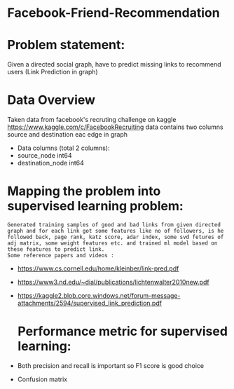 # Facebook-Friend-Recommendation
# Problem statement:

Given a directed social graph, have to predict missing links to recommend users (Link Prediction in graph)

# Data Overview

Taken data from facebook's recruting challenge on kaggle https://www.kaggle.com/c/FacebookRecruiting
data contains two columns source and destination eac edge in graph

- Data columns (total 2 columns):  
- source_node         int64  
- destination_node    int64  

# Mapping the problem into supervised learning problem:

    Generated training samples of good and bad links from given directed graph and for each link got some features like no of followers, is he followed back, page rank, katz score, adar index, some svd fetures of adj matrix, some weight features etc. and trained ml model based on these features to predict link.
    Some reference papers and videos :
- https://www.cs.cornell.edu/home/kleinber/link-pred.pdf
-  https://www3.nd.edu/~dial/publications/lichtenwalter2010new.pdf
- https://kaggle2.blob.core.windows.net/forum-message-attachments/2594/supervised_link_prediction.pdf
        
  # Performance metric for supervised learning:

- Both precision and recall is important so F1 score is good choice
- Confusion matrix

